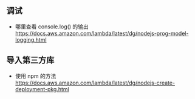 ## 调试

* 哪里查看 console.log() 的输出 https://docs.aws.amazon.com/lambda/latest/dg/nodejs-prog-model-logging.html

## 导入第三方库

* 使用 npm 的方法 https://docs.aws.amazon.com/lambda/latest/dg/nodejs-create-deployment-pkg.html
